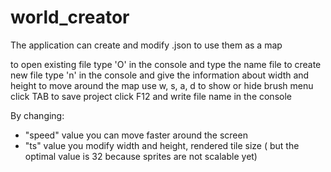 # world_creator
The application can create and modify .json to use them as a map

to open existing file type 'O' in the console and type the name file
to create new file type 'n' in the console and give the information about width and height
to move around the map use w, s, a, d
to show or hide brush menu click TAB
to save project click F12 and write file name in the console


By changing:
- "speed" value you can move faster around the screen
- "ts" value you modify width and height, rendered tile size ( but the optimal value is 32 because sprites are not scalable yet)
